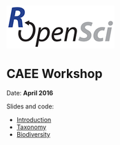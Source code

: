 
[![logo](ropensci_logo.png)](https://ropensci.org/)
# CAEE Workshop
Date: **April 2016**

Slides and code:

* [Introduction](00-introduction)
* [Taxonomy](01-taxonomy)
* [Biodiversity](02-biodiversity)
